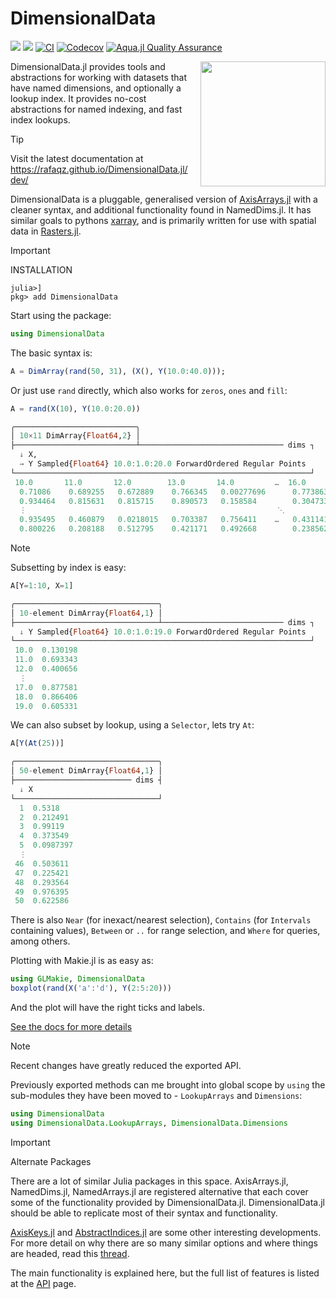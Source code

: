 # DimensionalData

[![](https://img.shields.io/badge/docs-stable-blue.svg)](https://rafaqz.github.io/DimensionalData.jl/stable)
[![](https://img.shields.io/badge/docs-dev-blue.svg)](https://rafaqz.github.io/DimensionalData.jl/dev)
[![CI](https://github.com/rafaqz/DimensionalData.jl/actions/workflows/ci.yml/badge.svg)](https://github.com/rafaqz/DimensionalData.jl/actions/workflows/ci.yml)
[![Codecov](https://codecov.io/gh/rafaqz/DimensionalData.jl/branch/main/graph/badge.svg)](https://codecov.io/gh/rafaqz/DimensionalData.jl/tree/main)
[![Aqua.jl Quality Assurance](https://img.shields.io/badge/Aqua.jl-%F0%9F%8C%A2-aqua.svg)](https://github.com/JuliaTesting/Aqua.jl)

<img src="https://rafaqz.github.io/DimensionalData.jl/dev/logoDD.png" align="right" style="padding-left:10px;" width="200"/>

DimensionalData.jl provides tools and abstractions for working with datasets
that have named dimensions, and optionally a lookup index. It provides no-cost
abstractions for named indexing, and fast index lookups.

> [!TIP]
> Visit the latest documentation at https://rafaqz.github.io/DimensionalData.jl/dev/
>

DimensionalData is a pluggable, generalised version of
[AxisArrays.jl](https://github.com/JuliaArrays/AxisArrays.jl) with a cleaner
syntax, and additional functionality found in NamedDims.jl. It has similar goals
to pythons [xarray](http://xarray.pydata.org/en/stable/), and is primarily
written for use with spatial data in [Rasters.jl](https://github.com/rafaqz/Rasters.jl).

> [!IMPORTANT]
> INSTALLATION

```shell
julia>]
pkg> add DimensionalData
```

Start using the package:

```julia
using DimensionalData
```

The basic syntax is:

```julia
A = DimArray(rand(50, 31), (X(), Y(10.0:40.0)));
```

Or just use `rand` directly, which also works for `zeros`, `ones` and `fill`:

```julia
A = rand(X(10), Y(10.0:20.0))
```
```julia
╭───────────────────────────╮
│ 10×11 DimArray{Float64,2} │
├───────────────────────────┴──────────────────────────────── dims ┐
  ↓ X,
  → Y Sampled{Float64} 10.0:1.0:20.0 ForwardOrdered Regular Points
└──────────────────────────────────────────────────────────────────┘
 10.0       11.0       12.0        13.0       14.0         …  16.0       17.0       18.0        19.0       20.0
  0.71086    0.689255   0.672889    0.766345   0.00277696      0.773863   0.252199   0.279538    0.808931   0.783528
  0.934464   0.815631   0.815715    0.890573   0.158584        0.304733   0.936321   0.499803    0.839926   0.979722
  ⋮                                                        ⋱                                                ⋮
  0.935495   0.460879   0.0218015   0.703387   0.756411    …   0.431141   0.619897   0.0536918   0.506488   0.170494
  0.800226   0.208188   0.512795    0.421171   0.492668        0.238562   0.4694     0.320596    0.934364   0.147563
```

> [!NOTE]
> Subsetting by index is easy:

```julia
A[Y=1:10, X=1]
```
```julia
╭────────────────────────────────╮
│ 10-element DimArray{Float64,1} │
├────────────────────────────────┴─────────────────────────── dims ┐
  ↓ Y Sampled{Float64} 10.0:1.0:19.0 ForwardOrdered Regular Points
└──────────────────────────────────────────────────────────────────┘
 10.0  0.130198
 11.0  0.693343
 12.0  0.400656
  ⋮    
 17.0  0.877581
 18.0  0.866406
 19.0  0.605331
```

We can also subset by lookup, using a `Selector`, lets try `At`: 

```julia
A[Y(At(25))]
```
```julia
╭────────────────────────────────╮
│ 50-element DimArray{Float64,1} │
├────────────────────────── dims ┤
  ↓ X
└────────────────────────────────┘
  1  0.5318
  2  0.212491
  3  0.99119
  4  0.373549
  5  0.0987397
  ⋮  
 46  0.503611
 47  0.225421
 48  0.293564
 49  0.976395
 50  0.622586
```

There is also `Near` (for inexact/nearest selection), `Contains` (for `Intervals` containing values), 
`Between` or `..` for range selection, and `Where` for queries, among others.

Plotting with Makie.jl is as easy as:

```julia
using GLMakie, DimensionalData
boxplot(rand(X('a':'d'), Y(2:5:20)))
```

And the plot will have the right ticks and labels.

[See the docs for more details](https://rafaqz.github.io/DimensionalData.jl/)

> [!NOTE]
> Recent changes have greatly reduced the exported API.

Previously exported methods can me brought into global scope by `using`
the sub-modules they have been moved to - `LookupArrays` and `Dimensions`:

```julia
using DimensionalData
using DimensionalData.LookupArrays, DimensionalData.Dimensions
```

> [!IMPORTANT]
> Alternate Packages

There are a lot of similar Julia packages in this space. AxisArrays.jl, NamedDims.jl, NamedArrays.jl are registered alternative that each cover some of the functionality provided by DimensionalData.jl. DimensionalData.jl should be able to replicate most of their syntax and functionality.

[AxisKeys.jl](https://github.com/mcabbott/AxisKeys.jl) and [AbstractIndices.jl](https://github.com/Tokazama/AbstractIndices.jl) are some other interesting developments. For more detail on why there are so many similar options and where things are headed, read this [thread](https://github.com/JuliaCollections/AxisArraysFuture/issues/1).

The main functionality is explained here, but the full list of features is
listed at the [API](https://rafaqz.github.io/DimensionalData.jl/reference) page.